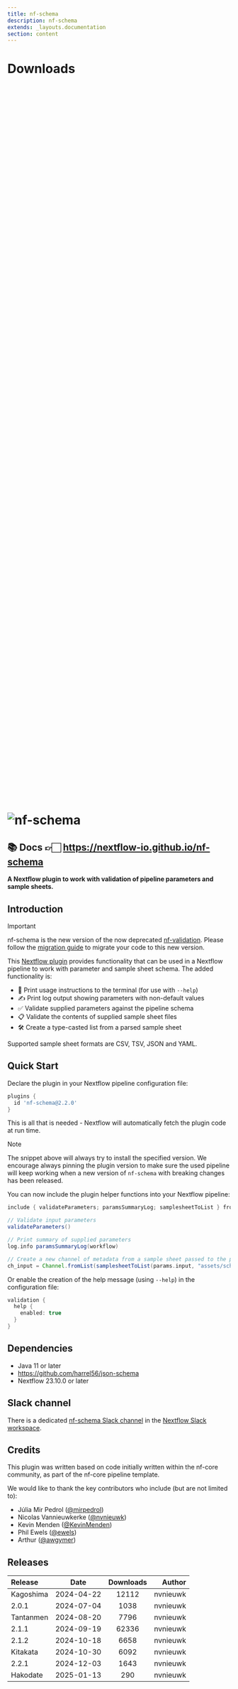 ```yaml
---
title: nf-schema
description: nf-schema
extends: _layouts.documentation
section: content
---
```


# Downloads

<div style="position: relative; height:40vh; width:80vw">
    <canvas id="releases"></canvas>
</div>
<script type="module" src="nf-plugins-stats/docs/nf-schema/nf-schema.js"></script>

# ![nf-schema](docs/images/nf-schema.png)

## 📚 Docs 👉🏻 <https://nextflow-io.github.io/nf-schema>

**A Nextflow plugin to work with validation of pipeline parameters and sample sheets.**

## Introduction

> [!IMPORTANT]
> nf-schema is the new version of the now deprecated [nf-validation](https://github.com/nextflow-io/nf-validation). Please follow the [migration guide](https://nextflow-io.github.io/nf-schema/latest/migration_guide/) to migrate your code to this new version.

This [Nextflow plugin](https://www.nextflow.io/docs/latest/plugins.html#plugins) provides functionality that can be used in a Nextflow pipeline to work with parameter and sample sheet schema. The added functionality is:

- 📖 Print usage instructions to the terminal (for use with `--help`)
- ✍️ Print log output showing parameters with non-default values
- ✅ Validate supplied parameters against the pipeline schema
- 📋 Validate the contents of supplied sample sheet files
- 🛠️ Create a type-casted list from a parsed sample sheet

Supported sample sheet formats are CSV, TSV, JSON and YAML.

## Quick Start

Declare the plugin in your Nextflow pipeline configuration file:

```groovy title="nextflow.config"
plugins {
  id 'nf-schema@2.2.0'
}
```

This is all that is needed - Nextflow will automatically fetch the plugin code at run time.

> [!NOTE]
> The snippet above will always try to install the specified version. We encourage always pinning the
> plugin version to make sure the used pipeline will keep working when a new version of `nf-schema`
> with breaking changes has been released.

You can now include the plugin helper functions into your Nextflow pipeline:

```groovy title="main.nf"
include { validateParameters; paramsSummaryLog; samplesheetToList } from 'plugin/nf-schema'

// Validate input parameters
validateParameters()

// Print summary of supplied parameters
log.info paramsSummaryLog(workflow)

// Create a new channel of metadata from a sample sheet passed to the pipeline through the --input parameter
ch_input = Channel.fromList(samplesheetToList(params.input, "assets/schema_input.json"))
```

Or enable the creation of the help message (using `--help`) in the configuration file:

```groovy title="nextflow.config"
validation {
  help {
    enabled: true
  }
}
```

## Dependencies

- Java 11 or later
- <https://github.com/harrel56/json-schema>
- Nextflow 23.10.0 or later

## Slack channel

There is a dedicated [nf-schema Slack channel](https://nfcore.slack.com/archives/C056RQB10LU) in the [Nextflow Slack workspace](https://nextflow.slack.com).

## Credits

This plugin was written based on code initially written within the nf-core community,
as part of the nf-core pipeline template.

We would like to thank the key contributors who include (but are not limited to):

- Júlia Mir Pedrol ([@mirpedrol](https://github.com/mirpedrol))
- Nicolas Vannieuwkerke ([@nvnieuwk](https://github.com/nvnieuwk))
- Kevin Menden ([@KevinMenden](https://github.com/KevinMenden))
- Phil Ewels ([@ewels](https://github.com/ewels))
- Arthur ([@awgymer](https://github.com/awgymer))


## Releases

| Release                               |                       Date                       |                   Downloads                    |                           Author |
| :------------ |:------------------------------------------------:|:----------------------------------------------:|---------------------------------:|
 |  Kagoshima                                           | 2024-04-22                                          | 12112                                              | nvnieuwk                                           |
 |  2.0.1                                               | 2024-07-04                                          | 1038                                               | nvnieuwk                                           |
 |  Tantanmen                                           | 2024-08-20                                          | 7796                                               | nvnieuwk                                           |
 |  2.1.1                                               | 2024-09-19                                          | 62336                                              | nvnieuwk                                           |
 |  2.1.2                                               | 2024-10-18                                          | 6658                                               | nvnieuwk                                           |
 |  Kitakata                                            | 2024-10-30                                          | 6092                                               | nvnieuwk                                           |
 |  2.2.1                                               | 2024-12-03                                          | 1643                                               | nvnieuwk                                           |
 |  Hakodate                                            | 2025-01-13                                          | 290                                                | nvnieuwk                                           |

